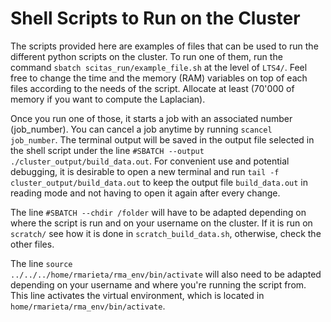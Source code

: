 # Shell Scripts to Run on the Cluster

The scripts provided here are examples of files that can be used to run the different python scripts on the cluster. To run one of them, run the command <code>sbatch scitas_run/example_file.sh</code> at the level of <code>LTS4/</code>. Feel free to change the time and the memory (RAM) variables on top of each files according to the needs of the script. Allocate at least (70'000 of memory if you want to compute the Laplacian).

Once you run one of those, it starts a job with an associated number (job_number). You can cancel a job anytime by running <code>scancel job_number</code>. The terminal output will be saved in the output file selected in the shell script under the line <code>#SBATCH --output ./cluster_output/build_data.out</code>. For convenient use and potential debugging, it is desirable to open a new terminal and run <code>tail -f cluster_output/build_data.out</code> to keep the output file <code>build_data.out</code> in reading mode and not having to open it again after every change. 

The line <code>#SBATCH --chdir /folder</code> will have to be adapted depending on where the script is run and on your username on the cluster. If it is run on <code>scratch/</code> see how it is done in <code>scratch_build_data.sh</code>, otherwise, check the other files.

The line <code>source ../../../home/rmarieta/rma_env/bin/activate</code> will also need to be adapted depending on your username and where you're running the script from. This line activates the virtual environment, which is located in <code>home/rmarieta/rma_env/bin/activate</code>.